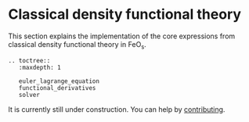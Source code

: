 # Classical density functional theory
This section explains the implementation of the core expressions from classical density functional theory in $\text{FeO}_\text{s}$.

```{eval-rst}
.. toctree::
   :maxdepth: 1

   euler_lagrange_equation
   functional_derivatives
   solver
```

It is currently still under construction. You can help by [contributing](https://github.com/feos-org/feos/issues/70).
